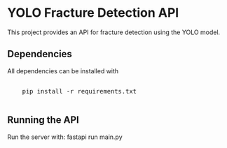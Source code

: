 # YOLO Fracture Detection API

This project provides an API for fracture detection using the YOLO model.

## Dependencies
All dependencies can be installed with

<pre>

    pip install -r requirements.txt

</pre>

## Running the API
Run the server with:
fastapi run main.py